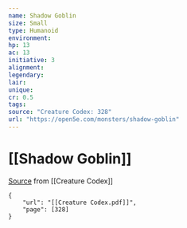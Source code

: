 ```yaml
---
name: Shadow Goblin
size: Small
type: Humanoid
environment: 
hp: 13
ac: 13
initiative: 3
alignment: 
legendary: 
lair: 
unique: 
cr: 0.5
tags: 
source: "Creature Codex: 328"
url: "https://open5e.com/monsters/shadow-goblin"
---
```

# [[Shadow Goblin]]

[Source](zotero://open-pdf/library/items/NTNKJRHG?page=328) from [[Creature Codex]]

```pdf
{
	"url": "[[Creature Codex.pdf]]",
	"page": [328]
}
```

